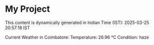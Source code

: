 # My Project

This content is dynamically generated in Indian Time (IST): 2025-03-25 20:57:18 IST


Current Weather in Coimbatore:
Temperature: 26.96 °C
Condition: haze
